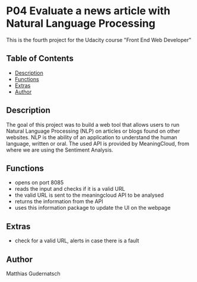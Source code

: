 # P04 Evaluate a news article with Natural Language Processing
This is the fourth project for the Udacity course "Front End Web Developer"

## Table of Contents

* [Description](#Description)
* [Functions](#Functions)
* [Extras](#Extras)
* [Author](#Author)


## Description
The goal of this project was to build a web tool that allows users to run Natural Language Processing (NLP) on articles or blogs found on other websites. NLP is the ability of an application to understand the human language, written or oral.
The used API is provided by MeaningCloud, from where we are using the Sentiment Analysis.

## Functions

- opens on port 8085
- reads the input and checks if it is a valid URL
- the valid URL is sent to the meaningcloud API to be analysed
- returns the information from the API
- uses this information package to update the UI on the webpage

## Extras
- check for a valid URL, alerts in case there is a fault

## Author
Matthias Gudernatsch
